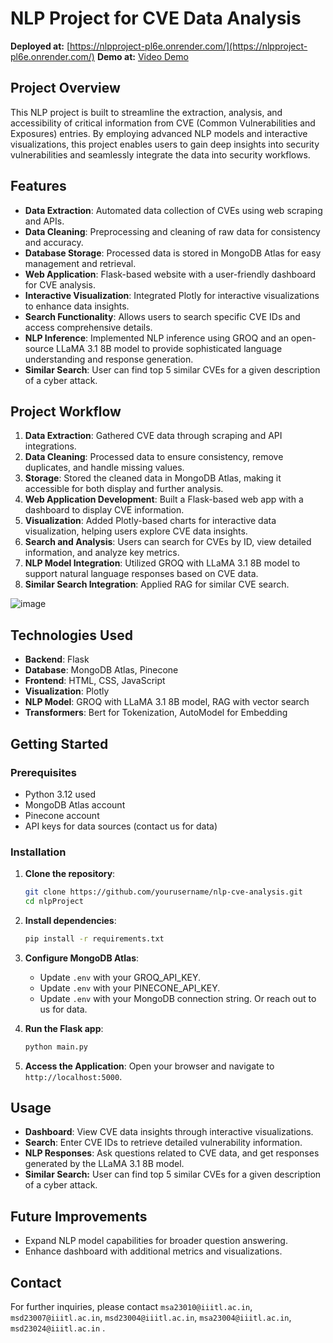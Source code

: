 
# NLP Project for CVE Data Analysis

**Deployed at:** [https://nlpproject-pl6e.onrender.com/](https://nlpproject-pl6e.onrender.com/)
**Demo at:** [Video Demo](https://drive.google.com/file/d/1oFGXaLMhgJY7y8OKO4hEWjZIrAAFM5Ly/view?usp=drive_link)

## Project Overview
This NLP project is built to streamline the extraction, analysis, and accessibility of critical information from CVE (Common Vulnerabilities and Exposures) entries. By employing advanced NLP models and interactive visualizations, this project enables users to gain deep insights into security vulnerabilities and seamlessly integrate the data into security workflows.

## Features
- **Data Extraction**: Automated data collection of CVEs using web scraping and APIs.
- **Data Cleaning**: Preprocessing and cleaning of raw data for consistency and accuracy.
- **Database Storage**: Processed data is stored in MongoDB Atlas for easy management and retrieval.
- **Web Application**: Flask-based website with a user-friendly dashboard for CVE analysis.
- **Interactive Visualization**: Integrated Plotly for interactive visualizations to enhance data insights.
- **Search Functionality**: Allows users to search specific CVE IDs and access comprehensive details.
- **NLP Inference**: Implemented NLP inference using GROQ and an open-source LLaMA 3.1 8B model to provide sophisticated language understanding and response generation.
- **Similar Search**: User can find top 5 similar CVEs for a given description of a cyber attack.

## Project Workflow
1. **Data Extraction**: Gathered CVE data through scraping and API integrations.
2. **Data Cleaning**: Processed data to ensure consistency, remove duplicates, and handle missing values.
3. **Storage**: Stored the cleaned data in MongoDB Atlas, making it accessible for both display and further analysis.
4. **Web Application Development**: Built a Flask-based web app with a dashboard to display CVE information.
5. **Visualization**: Added Plotly-based charts for interactive data visualization, helping users explore CVE data insights.
6. **Search and Analysis**: Users can search for CVEs by ID, view detailed information, and analyze key metrics.
7. **NLP Model Integration**: Utilized GROQ with LLaMA 3.1 8B model to support natural language responses based on CVE data.
8. **Similar Search Integration**: Applied RAG for similar CVE search.

![image](https://github.com/user-attachments/assets/d9f8d8fb-9277-420a-ad6a-6b925d360f54)



## Technologies Used
- **Backend**: Flask
- **Database**: MongoDB Atlas, Pinecone 
- **Frontend**: HTML, CSS, JavaScript
- **Visualization**: Plotly
- **NLP Model**: GROQ with LLaMA 3.1 8B model, RAG with vector search
- **Transformers**: Bert for Tokenization, AutoModel for Embedding


## Getting Started

### Prerequisites
- Python 3.12 used
- MongoDB Atlas account
- Pinecone account
- API keys for data sources (contact us for data)

### Installation
1. **Clone the repository**:
   ```bash
   git clone https://github.com/yourusername/nlp-cve-analysis.git
   cd nlpProject
   ```

2. **Install dependencies**:
   ```bash
   pip install -r requirements.txt
   ```

3. **Configure MongoDB Atlas**:
   - Update `.env` with your GROQ_API_KEY.
   - Update `.env` with your PINECONE_API_KEY.
   - Update `.env` with your MongoDB connection string. Or reach out to us for data.

4. **Run the Flask app**:
   ```bash
   python main.py
   ```

5. **Access the Application**:
   Open your browser and navigate to `http://localhost:5000`.

## Usage
- **Dashboard**: View CVE data insights through interactive visualizations.
- **Search**: Enter CVE IDs to retrieve detailed vulnerability information.
- **NLP Responses**: Ask questions related to CVE data, and get responses generated by the LLaMA 3.1 8B model.
- **Similar Search:** User can find top 5 similar CVEs for a given description of a cyber attack.

## Future Improvements
- Expand NLP model capabilities for broader question answering.
- Enhance dashboard with additional metrics and visualizations.


## Contact
For further inquiries, please contact `msa23010@iiitl.ac.in`, `msd23007@iiitl.ac.in`, `msd23004@iiitl.ac.in`, `msa23004@iiitl.ac.in`, `msd23024@iiitl.ac.in`  .

